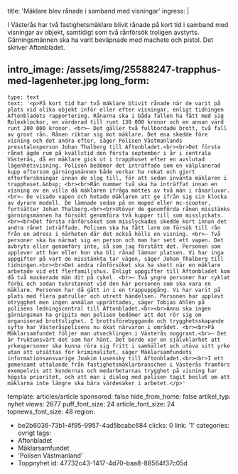 title: 'Mäklare blev rånade i samband med visningar'
ingress: |
  <p>I Västerås har två fastighetsmäklare blivit rånade på kort tid i samband med visningar av objekt, samtidigt som två rånförsök troligen avstyrts. Gärningsmännen ska ha varit beväpnade med machete och pistol. Det skriver Aftonbladet.
  </p>
  
intro_image: /assets/img/25588247-trapphus-med-lagenheter.jpg
long_form:
  -
    type: text
    text: '<p>På kort tid har två mäklare blivit rånade när de varit på plats vid olika objekt inför eller efter visningar, enligt tidningen Aftonbladets rapportering. Rånarna ska i båda fallen ha fått med sig Rolexklockor, en värderad till runt 130 000 kronor och en annan värd runt 200 000 kronor. <br>– Det gäller två fullbordade brott, två fall av grovt rån. Rånen riktar sig mot mäklare. Det ena skedde före visning och det andra efter, säger Polisen Västmanlands presstalesperson Johan Thalberg till Aftonbladet.<br><br>Det första rånet ägde rum på kvällstid den första september i år i centrala Västerås, då en mäklare gick ut i trapphuset efter en avslutad lägenhetsvisning. Polisen bedömer det inträffade som en välplanerad kupp eftersom gärningsmännen både verkar ha rekat och gjort efterforskningar innan de slog till, för att sedan invänta mäklaren i trapphuset.&nbsp; <br><br>Rån nummer två ska ha inträffat innan en visning av en villa då mäklaren ifråga möttes av två män i rånarluvor. <br>– De visade vapen och hotade mäklaren att ge ifrån sig sin klocka av dyrare modell. De lämnade sedan på en moped eller mc-scooter, fortsätter Johan Thalberg.<br><br>Utöver de genomförda rånen misstänks gärningsmännen ha försökt genomföra två kupper till som misslyckats. <br><br>Det första rånförsöket som misslyckades skedde kort innan det andra rånet inträffade. Polisen ska ha fått larm om försök till rån från en adress i närheten där det också hölls en visning. <br>– Två personer ska ha närmat sig en person och man har sett ett vapen. Det avbryts eller genomförs inte, så som jag förstått det. Personen som upplever att han eller hon ska bli rånad lämnar platsen. Vi har inga uppgifter på vart de misstänkta tar vägen, säger Johan Thalberg till tidningen.<br><br>Det andra rånförsöket ska ha skett när en mäklare arbetade vid ett flerfamiljshus. Enligt uppgifter till Aftonbladet kom då två maskerade män dit på cykel. <br>– Två yngre personer har cyklat förbi och sedan tvärstannat vid den här personen som ska vara en mäklare. Personen har då gått in i en trappuppgång. Vi har varit på plats med flera patruller och utrett händelsen. Personen har upplevt otrygghet men ingen anmälan upprättades, säger Tobias Ahlén på polisens ledningscentral till Aftonbladet.<br><br>Ännu ska ingen gärningsman ha gripits men polisen bedömer att det rör sig om organiserad brottslighet. I brottsförebyggande och trygghetsskapande syfte har Västeråspolisens nu ökat närvaron i området. <br><br>På Mäklarsamfundet följer man utvecklingen i Västerås noggrant.<br>– Det är fruktansvärt det som har hänt. Det borde var en självklarhet att yrkespersoner ska kunna röra sig fritt i samhället och utöva sitt yrke utan att utsättas för kriminalitet, säger Mäklarsamfundets informationsansvarige Joakim Lusensky till Aftonbladet.<br><br>I ett gemensamt uttalande från fastighetsmäklarbranschen i Västerås framförs exempelvis att kundernas och medarbetarnas trygghet på visning har högsta prioritet, och att man i dialog med polisen tagit beslut om att mäklarna inte längre ska bära värdesaker i arbetet.</p>'
template: articles/article
sponsored: false
hide_from_home: false
artikel_typ: nyhet
views: 2677
puff_font_size: 24
article_font_size: 24
topnews_font_size: 48
region:
  - be2b6036-73b1-4f95-9957-4ad5bcabc684
clicks: 0
link: '1'
categories: ovrigt
tags:
  - Aftonbladet
  - Mäklarsamfundet
  - 'Polisen Västmanland'
  - Toppnyhet
id: 47732c43-1417-4d70-baa8-88564f37c05d
